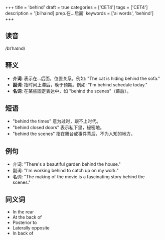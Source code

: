 +++
title = 'behind'
draft = true
categories = ['CET4']
tags = ['CET4']
description = '[biˈhaind] prep.在…后面'
keywords = ['ai words', 'behind']
+++

## 读音
/bɪˈhaɪnd/

## 释义
- **介词**: 表示在...后面，位置关系。例如: "The cat is hiding behind the sofa."
- **副词**: 指时间上滞后，晚于预期。例如: "I'm behind schedule today."
- **名词**: 在某些固定表达中，如 "behind the scenes"（幕后）。

## 短语
- "behind the times" 意为过时，跟不上时代。
- "behind closed doors" 表示私下里，秘密地。
- "behind the scenes" 指在舞台或事件背后，不为人知的地方。

## 例句
- 介词: "There's a beautiful garden behind the house."
- 副词: "I'm working behind to catch up on my work."
- 名词: "The making of the movie is a fascinating story behind the scenes."

## 同义词
- In the rear
- At the back of
- Posterior to
- Laterally opposite
- In back of
